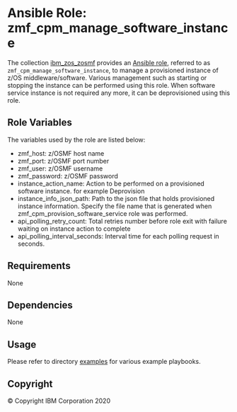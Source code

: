 # Ansible Role: zmf_cpm_manage_software_instance

The collection [ibm_zos_zosmf](../../README.md) provides an [Ansible role](https://docs.ansible.com/ansible/latest/user_guide/playbooks_reuse_roles.html), referred to as `zmf_cpm_manage_software_instance`, to manage a provisioned instance of z/OS middleware/software. Various management such as starting or stopping the instance can be performed using this role. When software service instance is not required any more, it can be deprovisioned using this role.

## Role Variables

The variables used by the role are listed below:

- zmf_host: z/OSMF host name
- zmf_port: z/OSMF port number
- zmf_user: z/OSMF username
- zmf_password: z/OSMF password
- instance_action_name: Action to be performed on a provisioned software instance. for example Deprovision
- instance_info_json_path: Path to the json file that holds provisioned instance information. Specify the file name that is generated when zmf_cpm_provision_software_service role was performed.
- api_polling_retry_count: Total retries number before role exit with failure waiting on instance action to complete
- api_polling_interval_seconds: Interval time for each polling request in seconds.

## Requirements

None

## Dependencies

None

## Usage

Please refer to directory [examples](../../examples/README.md) for various example playbooks.

## Copyright

© Copyright IBM Corporation 2020
